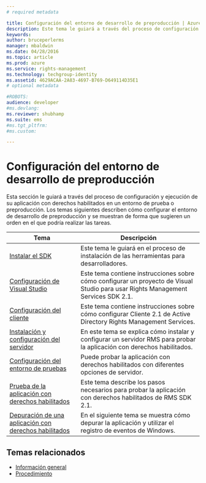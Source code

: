 ```yaml
---
# required metadata

title: Configuración del entorno de desarrollo de preproducción | Azure RMS
description: Este tema le guiará a través del proceso de configuración y ejecución de su aplicación con derechos habilitados en un entorno de prueba o preproducción.
keywords:
author: bruceperlerms
manager: mbaldwin
ms.date: 04/28/2016
ms.topic: article
ms.prod: azure
ms.service: rights-management
ms.technology: techgroup-identity
ms.assetid: 4629ACAA-2A83-4697-B769-D649114D35E1
# optional metadata

#ROBOTS:
audience: developer
#ms.devlang:
ms.reviewer: shubhamp
ms.suite: ems
#ms.tgt_pltfrm:
#ms.custom:

---
```


# Configuración del entorno de desarrollo de preproducción

Esta sección le guiará a través del proceso de configuración y ejecución de su aplicación con derechos habilitados en un entorno de prueba o preproducción. Los temas siguientes describen cómo configurar el entorno de desarrollo de preproducción y se muestran de forma que sugieren un orden en el que podría realizar las tareas.

|Tema|Descripción|
|-----|-----------|
|[Instalar el SDK](create-your-first-rights-aware-application.md)|Este tema le guiará en el proceso de instalación de las herramientas para desarrolladores.|
|[Configuración de Visual Studio](how-to-configure-a-visual-studio-project-to-use-the-ad-rms-sdk-2-0.md)|Este tema contiene instrucciones sobre cómo configurar un proyecto de Visual Studio para usar Rights Management Services SDK 2.1.|
|[Configuración del cliente](how-to-configure-the-ad-rms-client-2-0.md)|Este tema contiene instrucciones sobre cómo configurar Cliente 2.1 de Active Directory Rights Management Services.|
|[Instalación y configuración del servidor](how-to-install-and-configure-an-rms-server.md)|En este tema se explica cómo instalar y configurar un servidor RMS para probar la aplicación con derechos habilitados.|
|[Configuración del entorno de pruebas](how-to-set-up-your-test-environment.md)|Puede probar la aplicación con derechos habilitados con diferentes opciones de servidor.|
|[Prueba de la aplicación con derechos habilitados](running-your-first-application.md)|Este tema describe los pasos necesarios para probar la aplicación con derechos habilitados de RMS SDK 2.1.
|[Depuración de una aplicación con derechos habilitados](debugging-applications-that-use-ad-rms.md)|En el siguiente tema se muestra cómo depurar la aplicación y utilizar el registro de eventos de Windows.|


## Temas relacionados

* [Información general](ad-rms-overview.md)
* [Procedimiento](how-to-use-msipc.md)
 

 


<!--HONumber=Apr16_HO4-->


